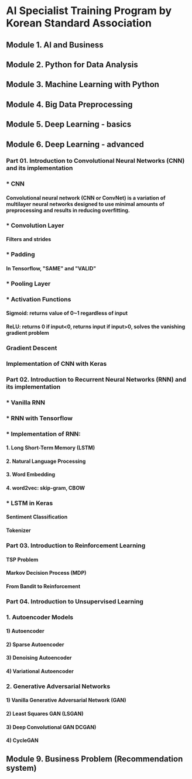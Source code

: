 # AI Specialist Training Program by Korean Standard Association


## Module 1. AI and Business

## Module 2. Python for Data Analysis

## Module 3. Machine Learning with Python

## Module 4. Big Data Preprocessing

## Module 5. Deep Learning - basics

## Module 6. Deep Learning - advanced

### Part 01. Introduction to Convolutional Neural Networks (CNN) and its implementation
### * CNN
#### Convolutional neural network (CNN or ConvNet) is a variation of multilayer neural networks designed to use minimal amounts of preprocessing and results in reducing overfitting.
### * Convolution Layer
#### Filters and strides
### * Padding
#### In Tensorflow, "SAME" and "VALID"
### * Pooling Layer
### * Activation Functions
#### Sigmoid: returns value of 0~1 regardless of input
#### ReLU: returns 0 if input<0, returns input if input>0, solves the vanishing gradient problem
### Gradient Descent
### Implementation of CNN with Keras

### Part 02. Introduction to Recurrent Neural Networks (RNN) and its implementation
### * Vanilla RNN 
### * RNN with Tensorflow
### * Implementation of RNN: 
#### 1. Long Short-Term Memory (LSTM)
#### 2. Natural Language Processing
#### 3. Word Embedding
#### 4. word2vec: skip-gram, CBOW
### * LSTM in Keras
#### Sentiment Classification
#### Tokenizer

### Part 03. Introduction to Reinforcement Learning 
#### TSP Problem
#### Markov Decision Process (MDP)
#### From Bandit to Reinforcement

### Part 04. Introduction to Unsupervised Learning
### 1. Autoencoder Models
#### 1) Autoencoder
#### 2) Sparse Autoencoder
#### 3) Denoising Autoencoder
#### 4) Variational Autoencoder
### 2. Generative Adversarial Networks
#### 1) Vanilla Generative Adversarial Network (GAN)
#### 2) Least Squares GAN (LSGAN)
#### 3) Deep Convolutional GAN DCGAN)
#### 4) CycleGAN



## Module 9. Business Problem (Recommendation system)

